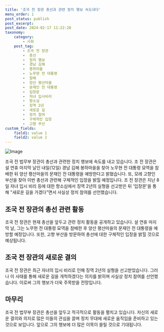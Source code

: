 ```yaml
---
title: '조국 전 장관 총선과 관련 정치 행보 속도내다'
menu_order: 1
post_status: publish
post_excerpt: 
post_date: 2024-02-17 11:22:28
taxonomy:
    category:
        - 사회
    post_tag:
        - 조국 전 장관
        -  총선
        -  정치 행보
        -  경남 김해
        -  봉하마을
        -  노무현 전 대통령
        -  참배
        -  양산 평산마을
        -  문재인 전 대통령
        -  입장문
        -  자녀 입시비리
        -  항소심
        -  징역 2년
        -  새로운 길
        -  정치 참여
        -  구체적인 입장
        -  고향 부산
custom_fields:
    field1: value 1
    field2: value 2
---
```


![Image](https://imgnews.pstatic.net/image/055/2024/02/11/0001129971_001_20240211152101120.jpg?type=w647)

조국 전 법무부 장관이 총선과 관련한 정치 행보에 속도를 내고 있습니다. 조 전 장관은 설 연휴 마지막 날인 내일(12일) 경남 김해 봉하마을을 찾아 노무현 전 대통령 묘역을 참배한 뒤 양산 평산마을의 문재인 전 대통령을 예방한다고 밝혔습니다. 또, 모레 고향인 부산을 찾아 이번 총선과 관련해 구체적인 입장을 밝힐 예정입니다. 조 전 장관은 지난 8일 자녀 입시 비리 등에 대한 항소심에서 징역 2년의 실형을 선고받은 뒤 '입장문'을 통해 "새로운 길을 가겠다"면서 사실상 정치 참여를 선언했습니다.
## 조국 전 장관의 총선 관련 활동
조국 전 장관은 현재 총선을 앞두고 관련 정치 활동을 공개하고 있습니다. 설 연휴 마지막 날, 그는 노무현 전 대통령 묘역을 참배한 후 양산 평산마을의 문재인 전 대통령을 예방할 예정입니다. 또한, 고향 부산을 방문하여 총선에 대한 구체적인 입장을 밝힐 것으로 예상됩니다.
## 조국 전 장관의 새로운 결의
조국 전 장관은 최근 자녀의 입시 비리로 인해 징역 2년의 실형을 선고받았습니다. 그러나 이 사태를 통해 새로운 길을 개척하겠다는 의지를 밝히며 사실상 정치 참여를 선언했습니다. 이로써 그의 행보가 더욱 주목받을 전망입니다.
## 마무리
조국 전 법무부 장관은 총선을 앞두고 적극적으로 활동을 펼치고 있습니다. 자신의 새로운 결의와 의지로 많은 이들의 관심을 끌며 정치 무대에 새로운 움직임을 준비하고 있는 것으로 보입니다. 앞으로 그의 행보에 더 많은 이목이 쏠릴 것으로 기대됩니다.

